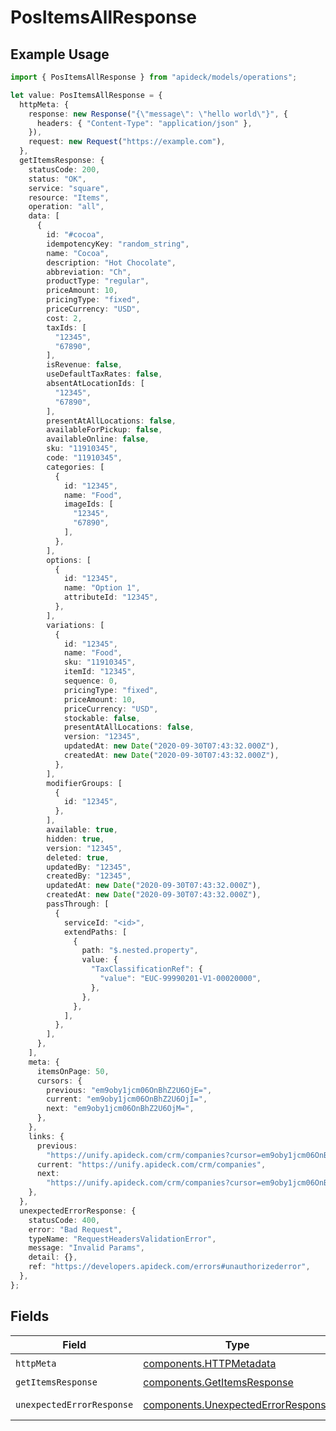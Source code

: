 # PosItemsAllResponse

## Example Usage

```typescript
import { PosItemsAllResponse } from "apideck/models/operations";

let value: PosItemsAllResponse = {
  httpMeta: {
    response: new Response("{\"message\": \"hello world\"}", {
      headers: { "Content-Type": "application/json" },
    }),
    request: new Request("https://example.com"),
  },
  getItemsResponse: {
    statusCode: 200,
    status: "OK",
    service: "square",
    resource: "Items",
    operation: "all",
    data: [
      {
        id: "#cocoa",
        idempotencyKey: "random_string",
        name: "Cocoa",
        description: "Hot Chocolate",
        abbreviation: "Ch",
        productType: "regular",
        priceAmount: 10,
        pricingType: "fixed",
        priceCurrency: "USD",
        cost: 2,
        taxIds: [
          "12345",
          "67890",
        ],
        isRevenue: false,
        useDefaultTaxRates: false,
        absentAtLocationIds: [
          "12345",
          "67890",
        ],
        presentAtAllLocations: false,
        availableForPickup: false,
        availableOnline: false,
        sku: "11910345",
        code: "11910345",
        categories: [
          {
            id: "12345",
            name: "Food",
            imageIds: [
              "12345",
              "67890",
            ],
          },
        ],
        options: [
          {
            id: "12345",
            name: "Option 1",
            attributeId: "12345",
          },
        ],
        variations: [
          {
            id: "12345",
            name: "Food",
            sku: "11910345",
            itemId: "12345",
            sequence: 0,
            pricingType: "fixed",
            priceAmount: 10,
            priceCurrency: "USD",
            stockable: false,
            presentAtAllLocations: false,
            version: "12345",
            updatedAt: new Date("2020-09-30T07:43:32.000Z"),
            createdAt: new Date("2020-09-30T07:43:32.000Z"),
          },
        ],
        modifierGroups: [
          {
            id: "12345",
          },
        ],
        available: true,
        hidden: true,
        version: "12345",
        deleted: true,
        updatedBy: "12345",
        createdBy: "12345",
        updatedAt: new Date("2020-09-30T07:43:32.000Z"),
        createdAt: new Date("2020-09-30T07:43:32.000Z"),
        passThrough: [
          {
            serviceId: "<id>",
            extendPaths: [
              {
                path: "$.nested.property",
                value: {
                  "TaxClassificationRef": {
                    "value": "EUC-99990201-V1-00020000",
                  },
                },
              },
            ],
          },
        ],
      },
    ],
    meta: {
      itemsOnPage: 50,
      cursors: {
        previous: "em9oby1jcm06OnBhZ2U6OjE=",
        current: "em9oby1jcm06OnBhZ2U6OjI=",
        next: "em9oby1jcm06OnBhZ2U6OjM=",
      },
    },
    links: {
      previous:
        "https://unify.apideck.com/crm/companies?cursor=em9oby1jcm06OnBhZ2U6OjE%3D",
      current: "https://unify.apideck.com/crm/companies",
      next:
        "https://unify.apideck.com/crm/companies?cursor=em9oby1jcm06OnBhZ2U6OjM",
    },
  },
  unexpectedErrorResponse: {
    statusCode: 400,
    error: "Bad Request",
    typeName: "RequestHeadersValidationError",
    message: "Invalid Params",
    detail: {},
    ref: "https://developers.apideck.com/errors#unauthorizederror",
  },
};
```

## Fields

| Field                                                                                    | Type                                                                                     | Required                                                                                 | Description                                                                              |
| ---------------------------------------------------------------------------------------- | ---------------------------------------------------------------------------------------- | ---------------------------------------------------------------------------------------- | ---------------------------------------------------------------------------------------- |
| `httpMeta`                                                                               | [components.HTTPMetadata](../../models/components/httpmetadata.md)                       | :heavy_check_mark:                                                                       | N/A                                                                                      |
| `getItemsResponse`                                                                       | [components.GetItemsResponse](../../models/components/getitemsresponse.md)               | :heavy_minus_sign:                                                                       | Items                                                                                    |
| `unexpectedErrorResponse`                                                                | [components.UnexpectedErrorResponse](../../models/components/unexpectederrorresponse.md) | :heavy_minus_sign:                                                                       | Unexpected error                                                                         |